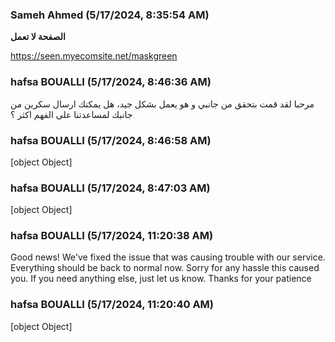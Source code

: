 ### Sameh Ahmed (5/17/2024, 8:35:54 AM)

**الصفحة لا تعمل**

https://seen.myecomsite.net/maskgreen

### hafsa BOUALLI (5/17/2024, 8:46:36 AM)

مرحبا 
لقد قمت بتحقق من جانبي و هو يعمل بشكل جيد، هل يمكنك ارسال سكرين من جانبك لمساعدتنا على الفهم اكثر ؟

### hafsa BOUALLI (5/17/2024, 8:46:58 AM)

[object Object]

### hafsa BOUALLI (5/17/2024, 8:47:03 AM)

[object Object]

### hafsa BOUALLI (5/17/2024, 11:20:38 AM)

Good news! We've fixed the issue that was causing trouble with our service. Everything should be back to normal now. Sorry for any hassle this caused you. If you need anything else, just let us know. Thanks for your patience

### hafsa BOUALLI (5/17/2024, 11:20:40 AM)

[object Object]
